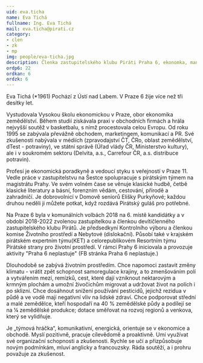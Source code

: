 ```yaml
---
uid: eva.ticha
name: Eva Tichá
fullname: Ing. Eva Tichá
mail: eva.ticha@pirati.cz
category: 
- clen
- zk
- mp
img: people/eva-ticha.jpg
description: Členka zastupitelského klubu Piráti Praha 6, ekonomka, manažerka v oblasti komunikace a PR
ordp6: 22
ordkan: 6
ordzk: 6
---
```

Eva Tichá (*1961) Pochází z Ústí nad Labem. V Praze 6 žije více než tři desítky let.

Vystudovala Vysokou školu ekonomickou v Praze, obor ekonomika zemědělství. Během studií získávala praxi v obchodních firmách a hrála nejvyšší soutěž v basketbalu, s nímž procestovala celou Evropu. Od roku 1995 se zabývala převážně obchodem, marketingem, komunikací a PR. Své zkušenosti nabývala v médiích (zpravodajství ČT, ČRo, oblast zemědělství, dTest - potraviny), ve státní správě (Úřad vlády ČR, Ministerstvo kultury), ale i v soukromém sektoru (Delvita, a.s., Carrefour ČR, a.s. distribuce potravin).

Profesí je ekonomická poradkyně a vedoucí styku s veřejností v Praze 11. Vedle práce v zastupitelstvu na Šestce spolupracuje s pirátským týmem na magistrátu Prahy. Ve svém volném čase se věnuje klasické hudbě, četbě klasické literatury a básní, forenzním vědám, cestování, přírodě a zahradničí. Je dobrovolnicí v Domově seniorů Elišky Purkyňové; každou druhou neděli ji můžete potkat, když rozdává Pirátský guláš pro potřebné.

Na Praze 6 byla v komunálních volbách 2018 na 6. místě kandidátky a v období 2018-2022 zvolenou zastupitelkou a členkou devítičlenného zastupitelského klubu Pirátů. Je předsedkyní Kontrolního výboru a členkou komise Životního prostředí a Nebytové (dislokační). Působí také v krajském pirátském expertním týmu(KET) a celorepublikovém Resortním týmu Pirátské strany pro životní prostředí. V rámci Prahy 6 iniciovala a provozuje aktivity "Praha 6 neplastuje" (FB stránka Praha 6 neplastuje.)

Dlouhodobě se zabývá životním prostředím. Chce napomoci zastavit změny klimatu - vrátit zpět schopnost samoregulace krajiny, a to zmenšováním polí a vytvářením mezí, remízků, cest, které dají vzniknout nektarovým a krmným plochám a umožní živočichům migrovat a udržovat život na polích i po sklizni. Chce dosáhnout snížení používání pesticidů, jejichž rezidua v půdě a ve vodě mají negativní vliv na lidské zdraví. Chce podporovat střední a malé zemědělce, kteří hospodaří na 40 % zemědělské půdy a podílejí se na ¼ zemědělské produkce; dotace směřovat na rozvoj regionů a venkova, který se vylidňuje.

Je „týmová hráčka“, komunikativní, energická, orientuje se v ekonomice a obchodě. Myslí pozitivně, pracuje cílevědomě a proaktivně. Umí využívat své organizační schopnosti a zkušenosti. Rychle se učí a přizpůsobuje novým podmínkám, mluví anglicky a francouzsky. Ráda soutěží, a i prohru považuje za zkušenost.
